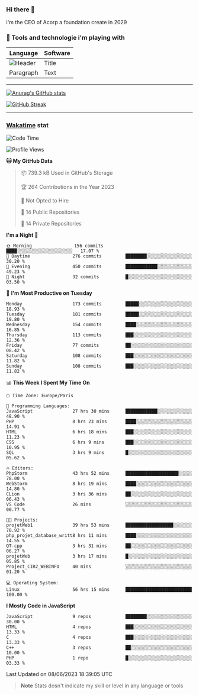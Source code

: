 ### Hi there 👋

i'm the CEO of Acorp a foundation create in 2029  

### 🧰 Tools and technologie i'm playing with

 | Language | Software |
| ----------- | ----------- |
| ![Header](https://img.shields.io/badge/Nuxt3-green&style=for-the-badge&logo=nustjs&logoColor=00DC82) | Title |
| Paragraph | Text |

---

[![Anurag's GitHub stats](https://github-readme-stats.vercel.app/api?username=ackimixs&show_icons=true&theme=github_dark&count_private=true)](https://www.ackimixs.xyz)

[![GitHub Streak](https://github-readme-streak-stats.herokuapp.com?user=Ackimixs&theme=github-dark-blue&date_format=j%20M%5B%20Y%5D&mode=weekly)](https://git.io/streak-stats)

---
 
 ### [Wakatime](https://wakatime.com/) stat

<!--START_SECTION:waka-->
![Code Time](http://img.shields.io/badge/Code%20Time-659%20hrs%201%20min-blue)

![Profile Views](http://img.shields.io/badge/Profile%20Views-1-blue)

**🐱 My GitHub Data** 

> 📦 739.3 kB Used in GitHub's Storage 
 > 
> 🏆 264 Contributions in the Year 2023
 > 
> 🚫 Not Opted to Hire
 > 
> 📜 14 Public Repositories 
 > 
> 🔑 14 Private Repositories 
 > 
**I'm a Night 🦉** 

```text
🌞 Morning                156 commits         ████░░░░░░░░░░░░░░░░░░░░░   17.07 % 
🌆 Daytime                276 commits         ████████░░░░░░░░░░░░░░░░░   30.20 % 
🌃 Evening                450 commits         ████████████░░░░░░░░░░░░░   49.23 % 
🌙 Night                  32 commits          █░░░░░░░░░░░░░░░░░░░░░░░░   03.50 % 
```
📅 **I'm Most Productive on Tuesday** 

```text
Monday                   173 commits         █████░░░░░░░░░░░░░░░░░░░░   18.93 % 
Tuesday                  181 commits         █████░░░░░░░░░░░░░░░░░░░░   19.80 % 
Wednesday                154 commits         ████░░░░░░░░░░░░░░░░░░░░░   16.85 % 
Thursday                 113 commits         ███░░░░░░░░░░░░░░░░░░░░░░   12.36 % 
Friday                   77 commits          ██░░░░░░░░░░░░░░░░░░░░░░░   08.42 % 
Saturday                 108 commits         ███░░░░░░░░░░░░░░░░░░░░░░   11.82 % 
Sunday                   108 commits         ███░░░░░░░░░░░░░░░░░░░░░░   11.82 % 
```


📊 **This Week I Spent My Time On** 

```text
🕑︎ Time Zone: Europe/Paris

💬 Programming Languages: 
JavaScript               27 hrs 30 mins      ████████████░░░░░░░░░░░░░   48.90 % 
PHP                      8 hrs 23 mins       ████░░░░░░░░░░░░░░░░░░░░░   14.91 % 
HTML                     6 hrs 18 mins       ███░░░░░░░░░░░░░░░░░░░░░░   11.23 % 
CSS                      6 hrs 9 mins        ███░░░░░░░░░░░░░░░░░░░░░░   10.95 % 
SQL                      3 hrs 9 mins        █░░░░░░░░░░░░░░░░░░░░░░░░   05.62 % 

🔥 Editors: 
PhpStorm                 43 hrs 52 mins      ████████████████████░░░░░   78.00 % 
WebStorm                 8 hrs 19 mins       ████░░░░░░░░░░░░░░░░░░░░░   14.80 % 
CLion                    3 hrs 36 mins       ██░░░░░░░░░░░░░░░░░░░░░░░   06.43 % 
VS Code                  26 mins             ░░░░░░░░░░░░░░░░░░░░░░░░░   00.77 % 

🐱‍💻 Projects: 
projetWeb1               39 hrs 53 mins      ██████████████████░░░░░░░   70.92 % 
php_projet_database_writt8 hrs 11 mins       ████░░░░░░░░░░░░░░░░░░░░░   14.55 % 
QT-cpp                   3 hrs 31 mins       ██░░░░░░░░░░░░░░░░░░░░░░░   06.27 % 
projetWeb                3 hrs 17 mins       █░░░░░░░░░░░░░░░░░░░░░░░░   05.85 % 
Project_CIR2_WEBINFO     40 mins             ░░░░░░░░░░░░░░░░░░░░░░░░░   01.20 % 

💻 Operating System: 
Linux                    56 hrs 15 mins      █████████████████████████   100.00 % 
```

**I Mostly Code in JavaScript** 

```text
JavaScript               9 repos             ████████░░░░░░░░░░░░░░░░░   30.00 % 
HTML                     4 repos             ███░░░░░░░░░░░░░░░░░░░░░░   13.33 % 
C                        4 repos             ███░░░░░░░░░░░░░░░░░░░░░░   13.33 % 
C++                      3 repos             ██░░░░░░░░░░░░░░░░░░░░░░░   10.00 % 
PHP                      1 repo              █░░░░░░░░░░░░░░░░░░░░░░░░   03.33 % 
```




 Last Updated on 08/06/2023 18:39:05 UTC
<!--END_SECTION:waka-->

> **Note**
> Stats dosn't indicate my skill or level in any language or tools

